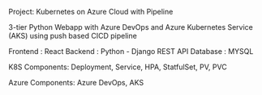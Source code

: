 Project: Kubernetes on Azure Cloud with Pipeline 

3-tier Python Webapp with Azure DevOps and Azure Kubernetes Service (AKS) using push based CICD pipeline

Frontend : React 
Backend : Python - Django REST API 
Database : MYSQL

K8S Components: Deployment, Service, HPA, StatfulSet, PV, PVC

Azure Components: Azure DevOps, AKS
